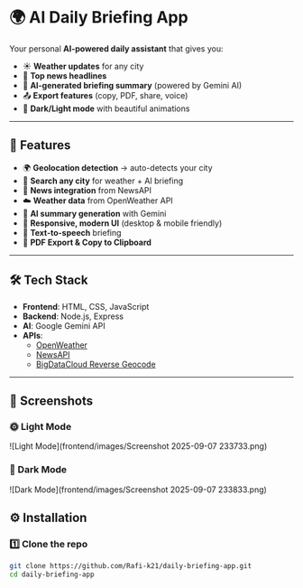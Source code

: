 # 🌍 AI Daily Briefing App  

Your personal **AI-powered daily assistant** that gives you:  
- ☀️ **Weather updates** for any city  
- 📰 **Top news headlines**  
- 🤖 **AI-generated briefing summary** (powered by Gemini AI)  
- 📤 **Export features** (copy, PDF, share, voice)  
- 🌙 **Dark/Light mode** with beautiful animations  

---

## 🚀 Features  
- 🌍 **Geolocation detection** → auto-detects your city  
- 🔎 **Search any city** for weather + AI briefing  
- 📰 **News integration** from NewsAPI  
- ☁️ **Weather data** from OpenWeather API  
- 🤖 **AI summary generation** with Gemini  
- 🎨 **Responsive, modern UI** (desktop & mobile friendly)  
- 🎤 **Text-to-speech** briefing  
- 📄 **PDF Export & Copy to Clipboard**  

---

## 🛠️ Tech Stack  
- **Frontend**: HTML, CSS, JavaScript  
- **Backend**: Node.js, Express  
- **AI**: Google Gemini API  
- **APIs**:  
  - [OpenWeather](https://openweathermap.org/)  
  - [NewsAPI](https://newsapi.org/)  
  - [BigDataCloud Reverse Geocode](https://www.bigdatacloud.com/geocoding-apis/reverse-geocode-client)  

---

## 📸 Screenshots  

### 🌞 Light Mode  
![Light Mode](frontend/images/Screenshot 2025-09-07 233733.png)  

### 🌙 Dark Mode  
![Dark Mode](frontend/images/Screenshot 2025-09-07 233833.png)


## ⚙️ Installation  

### 1️⃣ Clone the repo  
```bash
git clone https://github.com/Rafi-k21/daily-briefing-app.git
cd daily-briefing-app

